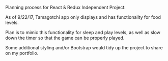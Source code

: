 Planning process for React & Redux Independent Project:

As of 9/22/17, Tamagotchi app only displays and has functionality for food levels.

Plan is to mimic this functionality for sleep and play levels, as well as slow down the timer so that the game can be properly played.

Some additional styling and/or Bootstrap would tidy up the project to share on my portfolio. 
